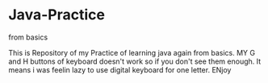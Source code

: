 # Java-Practice
from basics

This is Repository of my Practice of learning java again from basics.
MY G and H buttons of keyboard doesn't work so if you don't see them enough. It means i was feelin lazy to use digital keyboard for one letter.
ENjoy
